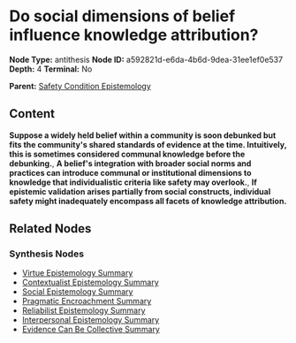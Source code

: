 # Do social dimensions of belief influence knowledge attribution?

**Node Type:** antithesis
**Node ID:** a592821d-e6da-4b6d-9dea-31ee1ef0e537
**Depth:** 4
**Terminal:** No

**Parent:** [Safety Condition Epistemology](safety-condition-epistemology-synthesis-18e6f69c-6c74-4a0c-92b8-d4672f9b4587.md)

## Content

**Suppose a widely held belief within a community is soon debunked but fits the community's shared standards of evidence at the time. Intuitively, this is sometimes considered communal knowledge before the debunking.**, **A belief's integration with broader social norms and practices can introduce communal or institutional dimensions to knowledge that individualistic criteria like safety may overlook.**, **If epistemic validation arises partially from social constructs, individual safety might inadequately encompass all facets of knowledge attribution.**

## Related Nodes

### Synthesis Nodes

- [Virtue Epistemology Summary](virtue-epistemology-summary-synthesis-328f9d04-36bf-4d36-ae80-3731d8a108b5.md)
- [Contextualist Epistemology Summary](contextualist-epistemology-summary-synthesis-860b6f19-8273-4e74-8bfe-61503cba2828.md)
- [Social Epistemology Summary](social-epistemology-summary-synthesis-6925844b-653c-4025-8791-2d18bce7d0f9.md)
- [Pragmatic Encroachment Summary](pragmatic-encroachment-summary-synthesis-bcc83e03-2ae7-4249-adc2-65524a6775a2.md)
- [Reliabilist Epistemology Summary](reliabilist-epistemology-summary-synthesis-ec354131-811a-4298-a3e1-df9aa61e32ee.md)
- [Interpersonal Epistemology Summary](interpersonal-epistemology-summary-synthesis-d08c8031-eeea-49c8-8130-67a92b6d8158.md)
- [Evidence Can Be Collective Summary](evidence-can-be-collective-summary-synthesis-405dbc01-bfaa-4b9a-81a7-1d4b92bdbbe9.md)
